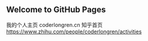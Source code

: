 ## Welcome to GitHub Pages
我的个人主页 coderlongren.cn
知乎首页 https://www.zhihu.com/people/coderlongren/activities
